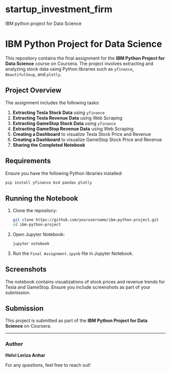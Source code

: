 # startup_investment_firm
IBM python project for Data Science
# IBM Python Project for Data Science

This repository contains the final assignment for the **IBM Python Project for Data Science** course on Coursera. The project involves extracting and analyzing stock data using Python libraries such as `yfinance`, `BeautifulSoup`, and `plotly`.

## Project Overview

The assignment includes the following tasks:
1. **Extracting Tesla Stock Data** using `yfinance`
2. **Extracting Tesla Revenue Data** using Web Scraping
3. **Extracting GameStop Stock Data** using `yfinance`
4. **Extracting GameStop Revenue Data** using Web Scraping
5. **Creating a Dashboard** to visualize Tesla Stock Price and Revenue
6. **Creating a Dashboard** to visualize GameStop Stock Price and Revenue
7. **Sharing the Completed Notebook**

## Requirements

Ensure you have the following Python libraries installed:
```sh
pip install yfinance bs4 pandas plotly
```

## Running the Notebook

1. Clone the repository:
   ```sh
   git clone https://github.com/yourusername/ibm-python-project.git
   cd ibm-python-project
   ```
2. Open Jupyter Notebook:
   ```sh
   jupyter notebook
   ```
3. Run the `Final Assignment.ipynb` file in Jupyter Notebook.

## Screenshots

The notebook contains visualizations of stock prices and revenue trends for Tesla and GameStop. Ensure you include screenshots as part of your submission.

## Submission

This project is submitted as part of the **IBM Python Project for Data Science** on Coursera.

---

### Author
**Helvi Leriza Anhar**

For any questions, feel free to reach out!
